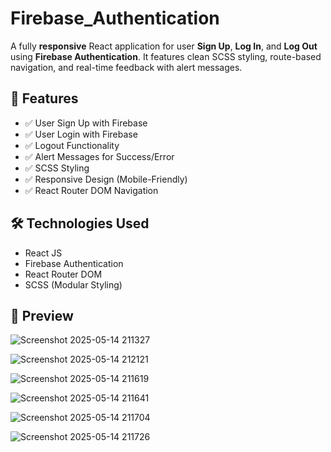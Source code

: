 # Firebase_Authentication

A fully **responsive** React application for user **Sign Up**, **Log In**, and **Log Out** using **Firebase Authentication**. It features clean SCSS styling, route-based navigation, and real-time feedback with alert messages.

## 🚀 Features

- ✅ User Sign Up with Firebase
- ✅ User Login with Firebase
- ✅ Logout Functionality
- ✅ Alert Messages for Success/Error
- ✅ SCSS Styling
- ✅ Responsive Design (Mobile-Friendly)
- ✅ React Router DOM Navigation



## 🛠️ Technologies Used

- React JS
- Firebase Authentication
- React Router DOM
- SCSS (Modular Styling)

## 📸 Preview

![Screenshot 2025-05-14 211327](https://github.com/user-attachments/assets/ae274dde-3889-4545-b69a-abe380eb8112)

![Screenshot 2025-05-14 212121](https://github.com/user-attachments/assets/f74086bb-37cb-48c5-86ea-f1fc3966fa3b)

![Screenshot 2025-05-14 211619](https://github.com/user-attachments/assets/3ea2a466-5fa5-4cf6-90f2-8cd536c05f95)

![Screenshot 2025-05-14 211641](https://github.com/user-attachments/assets/7bc9973c-a041-4dc0-a514-42ce2cb4a6d9)

![Screenshot 2025-05-14 211704](https://github.com/user-attachments/assets/12950568-ced5-45fd-b637-5f029ad5cf78)

![Screenshot 2025-05-14 211726](https://github.com/user-attachments/assets/afef3778-f6f6-4d3f-a73f-80133e33cab4)

